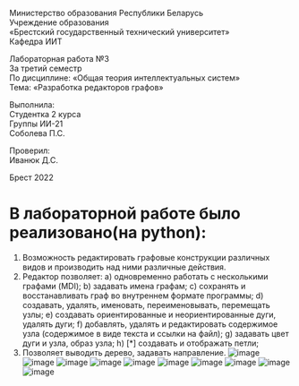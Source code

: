 Министерство образования Республики Беларусь <br/>
Учреждение образования <br/>
«Брестский государственный технический университет» <br/>
Кафедра ИИТ <br/>

Лабораторная работа №3 <br/>
За третий семестр <br/>
По дисциплине: «Общая теория интеллектуальных систем» <br/>
Тема: «Разработка редакторов графов» <br/>

Выполнила: <br/>
Студентка 2 курса <br/>
Группы ИИ-21 <br/>
Соболева П.С. <br/>

Проверил: <br/>
Иванюк Д.С. <br/>

Брест 2022 <br/>

# В лабораторной работе было реализовано(на python): #
1.	Возможность редактировать графовые конструкции различных видов и производить над ними различные действия. 
2.	Редактор позволяет:
a) одновременно работать с несколькими графами (MDI); 
b) задавать имена графам;
c) сохранять и восстанавливать граф во внутреннем формате программы; 
d) создавать, удалять, именовать, переименовывать, перемещать узлы;
e) создавать ориентированные и неориентированные дуги, удалять дуги;
f) добавлять, удалять и редактировать содержимое узла (содержимое в виде текста и ссылки на файл);
g) задавать цвет дуги и узла, образ узла;
h) [*] создавать и отображать петли;
3.	Позволяет выводить дерево, задавать направление. 
![image](https://user-images.githubusercontent.com/113055441/207718326-bb1dd43f-1692-4cdc-976e-3cddf13b972f.png)
![image](https://user-images.githubusercontent.com/113055441/207718351-3e22af0c-5cfc-46e7-8024-f25e30c38502.png)
![image](https://user-images.githubusercontent.com/113055441/207718368-506e4765-733b-4896-9a2f-4760c4937ad7.png)
![image](https://user-images.githubusercontent.com/113055441/207718399-298259af-3da9-48cb-8d02-5519f2046fa6.png)
![image](https://user-images.githubusercontent.com/113055441/207718430-5bb6df63-b7cf-45c7-b746-3a6f0e87d097.png)
![image](https://user-images.githubusercontent.com/113055441/207718469-a0fd26f5-a50f-40d1-baeb-0326959eb2d9.png)
![image](https://user-images.githubusercontent.com/113055441/207718500-5889e48e-0591-4577-9d4f-dc3572f99b2e.png)
![image](https://user-images.githubusercontent.com/113055441/207718526-796ae43e-19e4-4d17-98da-106f7aed049e.png)
![image](https://user-images.githubusercontent.com/113055441/207718555-7df02ffa-03a6-4bc5-b3c0-4271b2249b2b.png)
![image](https://user-images.githubusercontent.com/113055441/207718578-0a54019d-db7f-4132-88d7-e9dad63a3f0b.png)

